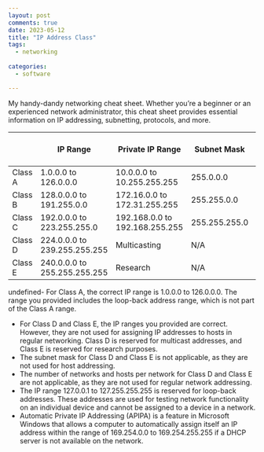 ```yaml
---
layout: post
comments: true
date: 2023-05-12
title: "IP Address Class" 
tags:
  - networking
 
categories:
  - software

---
```


My handy-dandy networking cheat sheet. Whether you’re a beginner or an experienced network administrator, this cheat sheet provides essential information on IP addressing, subnetting, protocols, and more.


|         | IP Range                     | Private IP Range               | Subnet Mask   | # of Networks | # of Hosts per Network |
| ------- | ---------------------------- | ------------------------------ | ------------- | ------------- | ---------------------- |
| Class A | 1.0.0.0 to 126.0.0.0         | 10.0.0.0 to 10.255.255.255     | 255.0.0.0     | 126           | 16,777,214             |
| Class B | 128.0.0.0 to 191.255.0.0     | 172.16.0.0 to 172.31.255.255   | 255.255.0.0   | 16,382        | 65,534                 |
| Class C | 192.0.0.0 to 223.255.255.0   | 192.168.0.0 to 192.168.255.255 | 255.255.255.0 | 2,097,150     | 254                    |
| Class D | 224.0.0.0 to 239.255.255.255 | Multicasting                   | N/A           | N/A           | N/A                    |
| Class E | 240.0.0.0 to 255.255.255.255 | Research                       | N/A           | N/A           | N/A                    |

undefined- For Class A, the correct IP range is 1.0.0.0 to 126.0.0.0. The range you provided includes the loop-back address range, which is not part of the Class A range.
- For Class D and Class E, the IP ranges you provided are correct. However, they are not used for assigning IP addresses to hosts in regular networking. Class D is reserved for multicast addresses, and Class E is reserved for research purposes.
- The subnet mask for Class D and Class E is not applicable, as they are not used for host addressing.
- The number of networks and hosts per network for Class D and Class E are not applicable, as they are not used for regular network addressing.
- The IP range 127.0.0.1 to 127.255.255.255 is reserved for loop-back addresses. These addresses are used for testing network functionality on an individual device and cannot be assigned to a device in a network.
- Automatic Private IP Addressing (APIPA) is a feature in Microsoft Windows that allows a computer to automatically assign itself an IP address within the range of 169.254.0.0 to 169.254.255.255 if a DHCP server is not available on the network.
